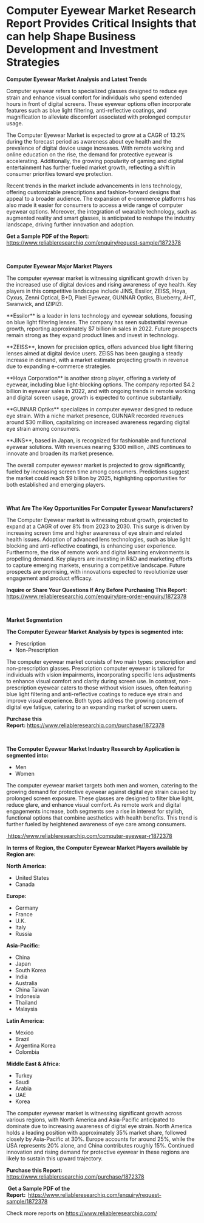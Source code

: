 <p><h1>Computer Eyewear Market Research Report Provides Critical Insights that can help Shape Business Development and Investment Strategies</h1></p><p><strong>Computer Eyewear Market Analysis and Latest Trends</strong></p>
<p><p>Computer eyewear refers to specialized glasses designed to reduce eye strain and enhance visual comfort for individuals who spend extended hours in front of digital screens. These eyewear options often incorporate features such as blue light filtering, anti-reflective coatings, and magnification to alleviate discomfort associated with prolonged computer usage.</p><p>The Computer Eyewear Market is expected to grow at a CAGR of 13.2% during the forecast period as awareness about eye health and the prevalence of digital device usage increases. With remote working and online education on the rise, the demand for protective eyewear is accelerating. Additionally, the growing popularity of gaming and digital entertainment has further fueled market growth, reflecting a shift in consumer priorities toward eye protection.</p><p>Recent trends in the market include advancements in lens technology, offering customizable prescriptions and fashion-forward designs that appeal to a broader audience. The expansion of e-commerce platforms has also made it easier for consumers to access a wide range of computer eyewear options. Moreover, the integration of wearable technology, such as augmented reality and smart glasses, is anticipated to reshape the industry landscape, driving further innovation and adoption.</p></p>
<p><strong>Get a Sample PDF of the Report:&nbsp;</strong> <a href="https://www.reliableresearchiq.com/enquiry/request-sample/1872378?utm_campaign=2463&utm_medium=2&utm_source=Github&utm_content=ia&utm_term=04042025&utm_id=computer-eyewear">https://www.reliableresearchiq.com/enquiry/request-sample/1872378</a></p>
<p>&nbsp;</p>
<p><strong>Computer Eyewear Major Market Players</strong></p>
<p><p>The computer eyewear market is witnessing significant growth driven by the increased use of digital devices and rising awareness of eye health. Key players in this competitive landscape include JINS, Essilor, ZEISS, Hoya, Cyxus, Zenni Optical, B+D, Pixel Eyewear, GUNNAR Optiks, Blueberry, AHT, Swanwick, and IZIPIZI.</p><p>**Essilor** is a leader in lens technology and eyewear solutions, focusing on blue light filtering lenses. The company has seen substantial revenue growth, reporting approximately $7 billion in sales in 2022. Future prospects remain strong as they expand product lines and invest in technology.</p><p>**ZEISS**, known for precision optics, offers advanced blue light filtering lenses aimed at digital device users. ZEISS has been gauging a steady increase in demand, with a market estimate projecting growth in revenue due to expanding e-commerce strategies.</p><p>**Hoya Corporation** is another strong player, offering a variety of eyewear, including blue light-blocking options. The company reported $4.2 billion in eyewear sales in 2022, and with ongoing trends in remote working and digital screen usage, growth is expected to continue substantially.</p><p>**GUNNAR Optiks** specializes in computer eyewear designed to reduce eye strain. With a niche market presence, GUNNAR recorded revenues around $30 million, capitalizing on increased awareness regarding digital eye strain among consumers.</p><p>**JINS**, based in Japan, is recognized for fashionable and functional eyewear solutions. With revenues nearing $300 million, JINS continues to innovate and broaden its market presence.</p><p>The overall computer eyewear market is projected to grow significantly, fueled by increasing screen time among consumers. Predictions suggest the market could reach $9 billion by 2025, highlighting opportunities for both established and emerging players.</p></p>
<p>&nbsp;</p>
<p><strong>What Are The Key Opportunities For Computer Eyewear Manufacturers?</strong></p>
<p><p>The Computer Eyewear market is witnessing robust growth, projected to expand at a CAGR of over 8% from 2023 to 2030. This surge is driven by increasing screen time and higher awareness of eye strain and related health issues. Adoption of advanced lens technologies, such as blue light blocking and anti-reflective coatings, is enhancing user experience. Furthermore, the rise of remote work and digital learning environments is propelling demand. Key players are investing in R&D and marketing efforts to capture emerging markets, ensuring a competitive landscape. Future prospects are promising, with innovations expected to revolutionize user engagement and product efficacy.</p></p>
<p><strong>Inquire or Share Your Questions If Any Before Purchasing This Report:</strong> <a href="https://www.reliableresearchiq.com/enquiry/pre-order-enquiry/1872378?utm_campaign=2463&utm_medium=2&utm_source=Github&utm_content=ia&utm_term=04042025&utm_id=computer-eyewear">https://www.reliableresearchiq.com/enquiry/pre-order-enquiry/1872378</a></p>
<p>&nbsp;</p>
<p><strong>Market Segmentation</strong></p>
<p><strong>The Computer Eyewear Market Analysis by types is segmented into:</strong></p>
<p><ul><li>Prescription</li><li>Non-Prescription</li></ul></p>
<p><p>The computer eyewear market consists of two main types: prescription and non-prescription glasses. Prescription computer eyewear is tailored for individuals with vision impairments, incorporating specific lens adjustments to enhance visual comfort and clarity during screen use. In contrast, non-prescription eyewear caters to those without vision issues, often featuring blue light filtering and anti-reflective coatings to reduce eye strain and improve visual experience. Both types address the growing concern of digital eye fatigue, catering to an expanding market of screen users.</p></p>
<p><strong>Purchase this Report:&nbsp;</strong><a href="https://www.reliableresearchiq.com/purchase/1872378?utm_campaign=2463&utm_medium=2&utm_source=Github&utm_content=ia&utm_term=04042025&utm_id=computer-eyewear">https://www.reliableresearchiq.com/purchase/1872378</a></p>
<p>&nbsp;</p>
<p><strong>The Computer Eyewear Market Industry Research by Application is segmented into:</strong></p>
<p><ul><li>Men</li><li>Women</li></ul></p>
<p><p>The computer eyewear market targets both men and women, catering to the growing demand for protective eyewear against digital eye strain caused by prolonged screen exposure. These glasses are designed to filter blue light, reduce glare, and enhance visual comfort. As remote work and digital engagements increase, both segments see a rise in interest for stylish, functional options that combine aesthetics with health benefits. This trend is further fueled by heightened awareness of eye care among consumers.</p></p>
<p><a href="https://www.reliableresearchiq.com/computer-eyewear-r1872378?utm_campaign=2463&utm_medium=2&utm_source=Github&utm_content=ia&utm_term=04042025&utm_id=computer-eyewear">&nbsp;https://www.reliableresearchiq.com/computer-eyewear-r1872378</a></p>
<p><strong>In terms of Region, the Computer Eyewear Market Players available by Region are:</strong></p>
<p>
    <p> <strong> North America: </strong>
        <ul>
            <li>United States</li>
            <li>Canada</li>
        </ul>
        </p> 
    <p> <strong> Europe: </strong>
        <ul>
            <li>Germany</li>
            <li>France</li>
            <li>U.K.</li>
            <li>Italy</li>
            <li>Russia</li>
        </ul>
        </p> 
    <p> <strong> Asia-Pacific: </strong>
        <ul>
            <li>China</li>
            <li>Japan</li>
            <li>South Korea</li>
            <li>India</li>
            <li>Australia</li>
            <li>China Taiwan</li>
            <li>Indonesia</li>
            <li>Thailand</li>
            <li>Malaysia</li>
        </ul>
        </p> 
    <p> <strong> Latin America: </strong>
        <ul>
            <li>Mexico</li>
            <li>Brazil</li>
            <li>Argentina Korea</li>
            <li>Colombia</li>
        </ul>
        </p> 
    <p> <strong> Middle East & Africa: </strong>
        <ul>
            <li>Turkey</li>
            <li>Saudi</li>
            <li>Arabia</li>
            <li>UAE</li>
            <li>Korea</li>
        </ul>
    </p>
    </p>
<p><p>The computer eyewear market is witnessing significant growth across various regions, with North America and Asia-Pacific anticipated to dominate due to increasing awareness of digital eye strain. North America holds a leading position with approximately 35% market share, followed closely by Asia-Pacific at 30%. Europe accounts for around 25%, while the USA represents 20% alone, and China contributes roughly 15%. Continued innovation and rising demand for protective eyewear in these regions are likely to sustain this upward trajectory.</p></p>
<p><strong>Purchase this Report: </strong><a href="https://www.reliableresearchiq.com/purchase/1872378?utm_campaign=2463&utm_medium=2&utm_source=Github&utm_content=ia&utm_term=04042025&utm_id=computer-eyewear">https://www.reliableresearchiq.com/purchase/1872378</a></p>
<p>&nbsp;<strong>Get a Sample PDF of the Report:&nbsp;&nbsp;</strong><a href="https://www.reliableresearchiq.com/enquiry/request-sample/1872378?utm_campaign=2463&utm_medium=2&utm_source=Github&utm_content=ia&utm_term=04042025&utm_id=computer-eyewear">https://www.reliableresearchiq.com/enquiry/request-sample/1872378</a></p>
<p><strong></strong></p>
<p>Check more reports on <a href="https://www.reliableresearchiq.com/?utm_campaign=2463&utm_medium=2&utm_source=Github&utm_content=ia&utm_term=04042025&utm_id=computer-eyewear">https://www.reliableresearchiq.com/</a></p>
